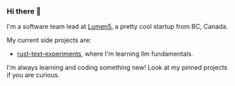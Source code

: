 ### Hi there 👋

I'm a software team lead at [Lumen5](https://lumen5.com/), a pretty cool startup from BC, Canada.

My current side projects are:

* [rust-text-experiments](https://github.com/antoineMoPa/rust-text-experiments/blob/main/docs/attention_predictor.md), where I'm learning llm fundamentals.



I'm always learning and coding something new! Look at my pinned projects if you are curious.
<!--
**antoineMoPa/antoineMoPa** is a ✨ _special_ ✨ repository because its `README.md` (this file) appears on your GitHub profile.

Here are some ideas to get you started:

- 🔭 I’m currently working on ...
- 🌱 I’m currently learning ...
- 👯 I’m looking to collaborate on ...
- 🤔 I’m looking for help with ...
- 💬 Ask me about ...
- 📫 How to reach me: ...
- 😄 Pronouns: ...
- ⚡ Fun fact: ...
-->

